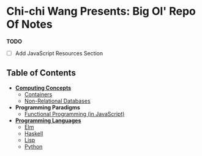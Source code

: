 # Chi-chi Wang Presents: Big Ol' Repo Of Notes
**TODO**
- [ ] Add JavaScript Resources Section

## Table of Contents
* [**Computing Concepts**](./computing-concepts)
  * [Containers](./computing-concepts/containers)
  * [Non-Relational Databases](./computing-concepts/nonrelational-databases)
* **Programming Paradigms**
  * [Functional Programming (in JavaScript)](./paradigms/functional-programming)
* [**Programming Languages**](./languages)
  * [Elm](./languages/elm)
  * [Haskell](./languages/haskell)
  * [Lisp](./languages/lisp)
  * [Python](./languages/python)
